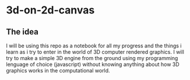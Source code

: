 # 3d-on-2d-canvas

## The idea
I will be using this repo as a notebook for all my progress and the things i learn as i try to enter in the world of 3D computer rendered graphics. I will try to make a simple 3D engine from the ground using my programming lenguage of choice (javascript) without knowing anything about how 3D graphics works in the computational world.

